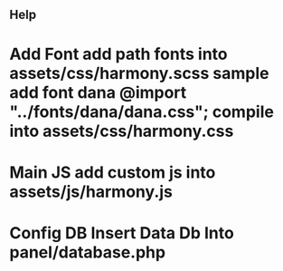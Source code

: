 ## Help
Add Font
add path fonts into assets/css/harmony.scss
sample add font dana @import "../fonts/dana/dana.css";
compile into assets/css/harmony.css
=============================================
Main JS
add custom js into assets/js/harmony.js
=============================================
Config DB
Insert Data Db Into panel/database.php
=============================================

